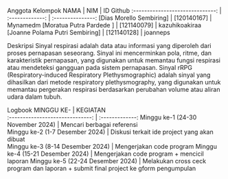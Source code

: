 Anggota Kelompok
NAMA                             | NIM             | ID Github
:------------------------------: | :-------------: | :---------------:
[Dias Morello Sembiring]         | [120140167]     | Mynamedm
[Moratua Putra Pardede ]         | [121140079]     | kazuhikoakiraa
[Joanne Polama Putri Sembiring]  | [121140128]     | joanneps


Deskripsi
Sinyal respirasi adalah data atau informasi yang diperoleh dari proses pernapasan seseorang. Sinyal ini mencerminkan pola, ritme, dan karakteristik pernapasan, yang digunakan untuk memantau fungsi respirasi atau mendeteksi gangguan pada sistem pernapasan.
Sinyal rRPG (Respiratory-induced Respiratory Plethysmographic) adalah sinyal yang dihasilkan dari metode respiratory plethysmography, yang digunakan untuk memantau pergerakan respirasi berdasarkan perubahan volume atau aliran udara dalam tubuh.


Logbook
MINGGU KE-                         | KEGIATAN            
:------------------------------:   | :-------------: 
Minggu ke-1 (24-30 November 2024)  | Mencari berbagai referensi   
Minggu ke-2 (1-7 Desember 2024)    | Diskusi terkait ide project yang akan dibuat   
Minggu ke-3 (8-14 Desember 2024)   | Mengerjakan code program 
Minggu ke-4 (15-21 Desember 2024)  | Mengerjakan code program + mencicil laporan
Minggu ke-5 (22-24 Desember 2024)  | Melakukan cross ceck program dan laporan + submit final project ke gform pengumpulan
